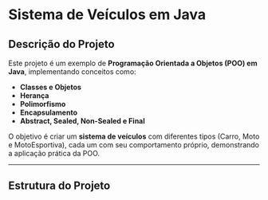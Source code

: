 # Sistema de Veículos em Java

## Descrição do Projeto
Este projeto é um exemplo de **Programação Orientada a Objetos (POO) em Java**, implementando conceitos como:

- **Classes e Objetos**
- **Herança**
- **Polimorfismo**
- **Encapsulamento**
- **Abstract, Sealed, Non-Sealed e Final**

O objetivo é criar um **sistema de veículos** com diferentes tipos (Carro, Moto e MotoEsportiva), cada um com seu comportamento próprio, demonstrando a aplicação prática da POO.

---

## Estrutura do Projeto

